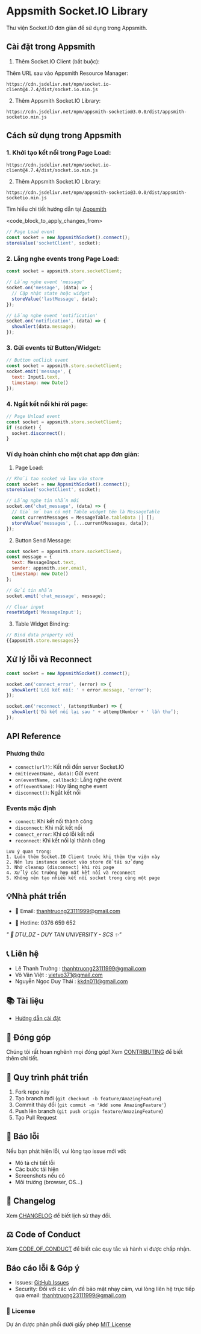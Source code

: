 # Appsmith Socket.IO Library

Thư viện Socket.IO đơn giản để sử dụng trong Appsmith.




## Cài đặt trong Appsmith

1. Thêm Socket.IO Client (bắt buộc):

Thêm URL sau vào Appsmith Resource Manager:
```
https://cdn.jsdelivr.net/npm/socket.io-client@4.7.4/dist/socket.io.min.js
```

2. Thêm Appsmith Socket.IO Library:
```
https://cdn.jsdelivr.net/npm/appsmith-socketio@3.0.0/dist/appsmith-socketio.min.js
```

## Cách sử dụng trong Appsmith

### 1. Khởi tạo kết nối trong Page Load:
```
https://cdn.jsdelivr.net/npm/socket.io-client@4.7.4/dist/socket.io.min.js
```

2. Thêm Appsmith Socket.IO Library:
```
https://cdn.jsdelivr.net/npm/appsmith-socketio@3.0.0/dist/appsmith-socketio.min.js
```

Tìm hiểu chi tiết hướng dẫn tại [Appsmith](https://docs.appsmith.com/core-concepts/writing-code/ext-libraries#prerequisites)



<code_block_to_apply_changes_from>

```javascript
// Page Load event
const socket = new AppsmithSocket().connect();
storeValue('socketClient', socket);
```

### 2. Lắng nghe events trong Page Load:

```javascript
const socket = appsmith.store.socketClient;

// Lắng nghe event 'message'
socket.on('message', (data) => {
  // Cập nhật state hoặc widget
  storeValue('lastMessage', data);
});

// Lắng nghe event 'notification'
socket.on('notification', (data) => {
  showAlert(data.message);
});
```

### 3. Gửi events từ Button/Widget:

```javascript
// Button onClick event
const socket = appsmith.store.socketClient;
socket.emit('message', {
  text: Input1.text,
  timestamp: new Date()
});
```

### 4. Ngắt kết nối khi rời page:

```javascript
// Page Unload event
const socket = appsmith.store.socketClient;
if (socket) {
  socket.disconnect();
}
```

### Ví dụ hoàn chỉnh cho một chat app đơn giản:

1. Page Load:

```javascript
// Khởi tạo socket và lưu vào store
const socket = new AppsmithSocket().connect();
storeValue('socketClient', socket);

// Lắng nghe tin nhắn mới
socket.on('chat_message', (data) => {
  // Giả sử bạn có một Table widget tên là MessageTable
  const currentMessages = MessageTable.tableData || [];
  storeValue('messages', [...currentMessages, data]);
});
```

2. Button Send Message:

```javascript
const socket = appsmith.store.socketClient;
const message = {
  text: MessageInput.text,
  sender: appsmith.user.email,
  timestamp: new Date()
};

// Gửi tin nhắn
socket.emit('chat_message', message);

// Clear input
resetWidget('MessageInput');
```

3. Table Widget Binding:

```javascript
// Bind data property với
{{appsmith.store.messages}}
```

## Xử lý lỗi và Reconnect

```javascript
const socket = new AppsmithSocket().connect();

socket.on('connect_error', (error) => {
  showAlert('Lỗi kết nối: ' + error.message, 'error');
});

socket.on('reconnect', (attemptNumber) => {
  showAlert('Đã kết nối lại sau ' + attemptNumber + ' lần thử');
});
```

## API Reference

### Phương thức
- `connect(url?)`: Kết nối đến server Socket.IO
- `emit(eventName, data)`: Gửi event
- `on(eventName, callback)`: Lắng nghe event
- `off(eventName)`: Hủy lắng nghe event
- `disconnect()`: Ngắt kết nối

### Events mặc định
- `connect`: Khi kết nối thành công
- `disconnect`: Khi mất kết nối
- `connect_error`: Khi có lỗi kết nối
- `reconnect`: Khi kết nối lại thành công

```
Lưu ý quan trọng:
1. Luôn thêm Socket.IO Client trước khi thêm thư viện này
2. Nên lưu instance socket vào store để tái sử dụng
3. Nhớ cleanup (disconnect) khi rời page
4. Xử lý các trường hợp mất kết nối và reconnect
5. Không nên tạo nhiều kết nối socket trong cùng một page
```

## 💡Nhà phát triển

- 📧 Email: thanhtruong23111999@gmail.com

- 📱 Hotline: 0376 659 652

*" 🏫 DTU_DZ - DUY TAN UNIVERSITY - SCS ✨"*

## 📞 Liên hệ
- Lê Thanh Trường       :  <u>thanhtruong23111999@gmail.com</u>
- Võ Văn Việt           :  <u>vietvo371@gmail.com</u>
- Nguyễn Ngọc Duy Thái  :  <u>kkdn011@gmail.com</u>

## 📚 Tài liệu
- [Hướng dẫn cài đặt](https://github.com/Truongpyeo/dtuappsmithrealtime/blob/master/docs/setup.md)

## 🤝 Đóng góp
Chúng tôi rất hoan nghênh mọi đóng góp! Xem [CONTRIBUTING](https://github.com/Truongpyeo/dtuappsmithrealtime/blob/master/CONTRIBUTING.md) để biết thêm chi tiết.

## 🔄 Quy trình phát triển
1. Fork repo này
2. Tạo branch mới (`git checkout -b feature/AmazingFeature`)
3. Commit thay đổi (`git commit -m 'Add some AmazingFeature'`)
4. Push lên branch (`git push origin feature/AmazingFeature`) 
5. Tạo Pull Request

## 🐛 Báo lỗi
Nếu bạn phát hiện lỗi, vui lòng tạo issue mới với:
- Mô tả chi tiết lỗi
- Các bước tái hiện
- Screenshots nếu có
- Môi trường (browser, OS...)

## 📜 Changelog
Xem [CHANGELOG](https://github.com/Truongpyeo/dtuappsmithrealtime/blob/master/CHANGELOG.md) để biết lịch sử thay đổi.

## ⚖️ Code of Conduct
Xem [CODE_OF_CONDUCT](https://github.com/Truongpyeo/dtuappsmithrealtime/blob/master/CODE_OF_CONDUCT.md) để biết các quy tắc và hành vi được chấp nhận.

## Báo cáo lỗi & Góp ý
- Issues: [GitHub Issues](https://github.com/Truongpyeo/DTURelifeLink/issues)
- Security: Đối với các vấn đề bảo mật nhạy cảm, vui lòng liên hệ trực tiếp qua email: <u>thanhtruong23111999@gmail.com</u>


### 📝 License
Dự án được phân phối dưới giấy phép [MIT License](https://github.com/Truongpyeo/dtuappsmithrealtime/blob/master/LICENSE)